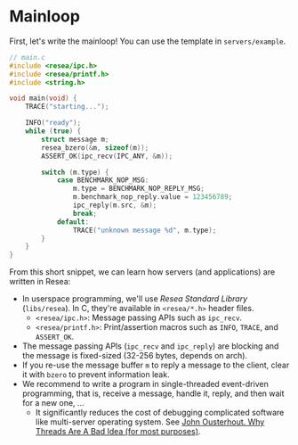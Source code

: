 # Mainloop
First, let's write the mainloop! You can use the template in `servers/example`.

```c
// main.c
#include <resea/ipc.h>
#include <resea/printf.h>
#include <string.h>

void main(void) {
    TRACE("starting...");

    INFO("ready");
    while (true) {
        struct message m;
        resea_bzero(&m, sizeof(m));
        ASSERT_OK(ipc_recv(IPC_ANY, &m));

        switch (m.type) {
            case BENCHMARK_NOP_MSG:
                m.type = BENCHMARK_NOP_REPLY_MSG;
                m.benchmark_nop_reply.value = 123456789;
                ipc_reply(m.src, &m);
                break;
            default:
                TRACE("unknown message %d", m.type);
        }
    }
}
```

From this short snippet, we can learn how servers (and applications) are written
in Resea:

- In userspace programming, we'll use *Resea Standard Library* (`libs/resea`).
  In C, they're available in `<resea/*.h>` header files.
  - `<resea/ipc.h>`: Message passing APIs such as `ipc_recv`.
  - `<resea/printf.h>`: Print/assertion macros such as `INFO`, `TRACE`, and `ASSERT_OK`.
- The message passing APIs (`ipc_recv` and `ipc_reply`) are blocking and the message is
  fixed-sized (32-256 bytes, depends on arch).
- If you re-use the message buffer `m` to reply a message to the client,
  clear it with `bzero` to prevent information leak.
- We recommend to write a program in single-threaded event-driven programming,
  that is, receive a message, handle it, reply, and then wait for a new one, ...
  - It significantly reduces the cost of debugging complicated software like
    multi-server operating system. See [John Ousterhout. Why Threads Are A Bad Idea (for most purposes)](https://web.stanford.edu/~ouster/cgi-bin/papers/threads.pdf).
